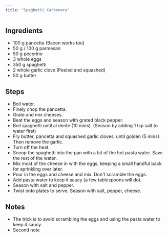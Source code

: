 ```yaml
---
title: "Spaghetti Carbonara"
---
```


## Ingredients
* 100 g pancetta (Bacon works too)
* 50 g / 100 g parmesan
* 50 g pecorino
* 3 whole eggs
* 350 g spaghetti
* 2 whole garlic clove (Peeled and squashed)
* 50 g butter

## Steps
* Boil water.
* Finely chop the pancetta.
* Grate and mix cheeses.
* Beat the eggs and season with grated black pepper.
* Boil spaghetti until al dente (10 mins). (Season by adding 1 tsp salt to water first)
* Fry butter, pancetta and squashed garlic cloves, until golden (5 mins). Then remove the garlic.
* Turn off the heat.
* Scoop the spaghetti into the pan with a bit of the hot pasta water. Save the rest of the water.
* Mix most of the cheese in with the eggs, keeping a small handful back for sprinkling over later.
* Pour in the eggs and cheese and mix. Don't scramble the eggs.
* Add pasta water to keep it saucy (a few tablespoons will do).
* Season with salt and pepper.
* Twist onto plates to serve. Season with salt, pepper, cheese.

## Notes
* The trick is to avoid scrambling the eggs and using the pasta water to keep it saucy.
* Second note

